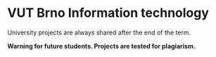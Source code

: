 # VUT Brno Information technology

University projects are always shared after the end of the term.

**Warning for future students. Projects are tested for plagiarism.**
